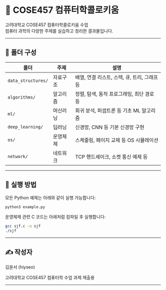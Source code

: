# 📘 COSE457 컴퓨터학콜로키움

고려대학교 COSE457 컴퓨터학콜로키움 수업  
컴퓨터 과학의 다양한 주제를 실습하고 정리한 결과물입니다.

---

## 📁 폴더 구성

| 폴더 | 주제 | 설명 |
|-------|------|------|
| `data_structures/` | 자료구조 | 배열, 연결 리스트, 스택, 큐, 트리, 그래프 등 |
| `algorithms/` | 알고리즘 | 정렬, 탐색, 동적 프로그래밍, 최단 경로 등 |
| `ml/` | 머신러닝 | 회귀 분석, 퍼셉트론 등 기초 ML 알고리즘 |
| `deep_learning/` | 딥러닝 | 신경망, CNN 등 기본 신경망 구현 |
| `os/` | 운영체제 | 스케줄링, 페이지 교체 등 OS 시뮬레이션 |
| `network/` | 네트워크 | TCP 핸드셰이크, 소켓 통신 예제 등 |

---

## 🧪 실행 방법

모든 Python 예제는 아래와 같이 실행 가능합니다:

```bash
python3 example.py
```

운영체제 관련 C 코드는 아래처럼 컴파일 후 실행합니다:

```bash
gcc sjf.c -o sjf
./sjf
```

---

## ✍️ 작성자

김윤서 (hiyseo)

고려대학교 COSE457 컴퓨터학 수업 과제 제출용

---
